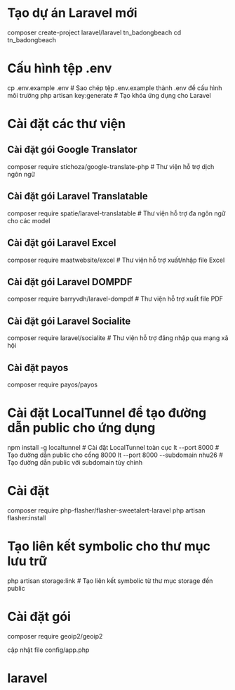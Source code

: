 # Tạo dự án Laravel mới
composer create-project laravel/laravel tn_badongbeach
cd tn_badongbeach

# Cấu hình tệp .env
cp .env.example .env  # Sao chép tệp .env.example thành .env để cấu hình môi trường
php artisan key:generate  # Tạo khóa ứng dụng cho Laravel

# Cài đặt các thư viện
## Cài đặt gói Google Translator
composer require stichoza/google-translate-php  # Thư viện hỗ trợ dịch ngôn ngữ

## Cài đặt gói Laravel Translatable
composer require spatie/laravel-translatable  # Thư viện hỗ trợ đa ngôn ngữ cho các model

## Cài đặt gói Laravel Excel
composer require maatwebsite/excel  # Thư viện hỗ trợ xuất/nhập file Excel

## Cài đặt gói Laravel DOMPDF
composer require barryvdh/laravel-dompdf  # Thư viện hỗ trợ xuất file PDF

## Cài đặt gói Laravel Socialite
composer require laravel/socialite  # Thư viện hỗ trợ đăng nhập qua mạng xã hội

## Cài đặt payos
composer require payos/payos

# Cài đặt LocalTunnel để tạo đường dẫn public cho ứng dụng
npm install -g localtunnel  # Cài đặt LocalTunnel toàn cục
lt --port 8000  # Tạo đường dẫn public cho cổng 8000
lt --port 8000 --subdomain nhu26  # Tạo đường dẫn public với subdomain tùy chỉnh

# Cài đặt
composer require php-flasher/flasher-sweetalert-laravel
php artisan flasher:install


# Tạo liên kết symbolic cho thư mục lưu trữ
php artisan storage:link  # Tạo liên kết symbolic từ thư mục storage đến public

# Cài đặt gói
composer require geoip2/geoip2


cập nhật file config/app.php
# laravel
